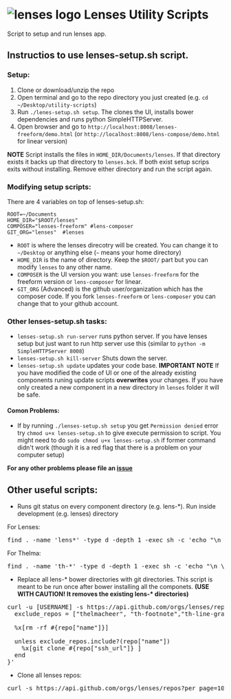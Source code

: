 
# ![lenses logo](https://avatars3.githubusercontent.com/u/8629151?v=3&s=200) Lenses Utility Scripts
Script to setup and run lenses app.

## Instructios to use lenses-setup.sh script.

### Setup:
1. Clone or download/unzip the repo
2. Open terminal and go to the repo directory you just created (e.g. `cd ~/Desktop/utility-scripts`)
3. Run `./lenes-setup.sh setup`. The clones the UI, installs bower dependencies and runs python SimpleHTTPServer.
4. Open browser and go to `http://localhost:8008/lenses-freeform/demo.html` (or `http://localhost:8008/lens-compose/demo.html` for linear version)

**NOTE** Script installs the files in `HOME_DIR/Documents/lenses`. If that directory exists it backs up that directory to `lenses.bck`. If both exist setup scrips exits without installing. Remove either directory and run the script again.

### Modifying setup scripts:
There are 4 variables on top of lenses-setup.sh:
```
ROOT=~/Documents
HOME_DIR="$ROOT/lenses"
COMPOSER="lenses-freeform" #lens-composer
GIT_ORG="lenses"  #lenses
```

* `ROOT` is where the lenses direcotry will be created. You can change it to `~/Desktop` or anything else (`~` means your home directory)
* `HOME_DIR` is the name of directory. Keep the `$ROOT/` part but you can modify `lenses` to any other name.
* `COMPOSER` is the UI version you want: use `lenses-freeform` for the freeform version or `lens-composer` for linear.
* `GIT_ORG` (Advanced) is the github user/organization which has the composer code. If you fork `lenses-freeform` or `lens-composer` you can change that to your github account.

### Other lenses-setup.sh tasks:
* `lenses-setup.sh run-server` runs python server. If you have lenses setup but just want to run http server use this (similar to `python -m SimpleHTTPServer 8008`)
* `lenses-setup.sh kill-server` Shuts down the server.
* `lenses-setup.sh update` updates your code base. **IMPORTANT NOTE** If you have modified the code of UI or one of the already existing components runing update scripts **overwrites** your changes. If you have only created a new component in a new directory in `lenses` folder it will be safe.

#### Comon Problems:
* If by running `./lenses-setup.sh setup` you get `Permission denied` error try `chmod u+x lenses-setup.sh` to give execute permission to script. You might need to do `sudo chmod u+x lenses-setup.sh` if former command didn't work (though it is a red flag that there is a problem on your computer setup)

**For any other problems please file an [issue](https://github.com/lenses/utility-scripts/issues)**


## Other useful scripts:

* Runs git status on every component directory (e.g. lens-*). Run inside development (e.g. lenses) directory

For Lenses:
<pre>
find . -name 'lens*' -type d -depth 1 -exec sh -c 'echo "\n \x1B[0;33m CHECKING STATUS IN {} \x1B[0m \n"' \; -exec git -C {} status \;
</pre>
For Thelma:
<pre>
find . -name 'th-*' -type d -depth 1 -exec sh -c 'echo "\n \x1B[0;33m CHECKING STATUS IN {} \x1B[0m \n"' \; -exec git -C {} status \;
</pre>

* Replace all lens-* bower directories with git directories. This script is meant to be run once after bower installing all the componets. <b>(USE WITH CAUTION! It removes the existing lens-* directories)</b>
<pre>
curl -u [USERNAME] -s https://api.github.com/orgs/lenses/repos?per_page=100 | ruby -rubygems -e 'require "json"; JSON.load(STDIN.read).each { |repo| 
  exclude_repos = ["thelmacheer", "th-footnote","th-line-graph","th-multistep", "th-two-column","thelma-charts", "thelma", "thelma-component-demo", "thelma-components", "thelma-core", "thelma-data", "thelma-utils", "thelma-text", "thelmanews.github.io"]
  
  %x[rm -rf #{repo["name"]}]

  unless exclude_repos.include?(repo["name"])  
    %x[git clone #{repo["ssh_url"]} ]
  end
}' 
</pre>

* Clone all lenses repos:
<pre>
curl -s https://api.github.com/orgs/lenses/repos?per_page=100 | grep ssh_url | grep lens- | sed s/\"ssh_url\"\://g | sed s/\"//g | sed s/,//g | xargs -I {} -n 1 git clone {}
</pre>
